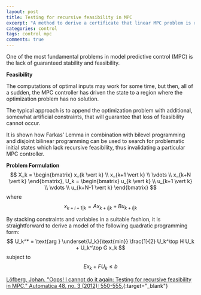 ```yaml
---
layout: post
title: Testing for recursive feasibility in MPC
excerpt: "A method to derive a certificate that linear MPC problem is recursively feasible."
categories: control
tags: control mpc
comments: true
---
```


One of the most fundamental problems in model predictive control (MPC) is the lack of guaranteed stability and feasibility.

**Feasibility**

The computations of optimal inputs may work for some time, but then, all of a sudden, the MPC controller has driven the state to a region where the optimization problem has no solution.

The typical approach is to append the optimization problem with additional, somewhat artificial constraints, that will guarantee that loss of feasibility cannot occur.

It is shown how Farkas’ Lemma in combination with bilevel programming and disjoint bilinear programming can be used to search for problematic initial states which lack recursive feasibility, thus invalidating a particular MPC controller.


**Problem Formulation**
$$
X_k =
\begin{bmatrix}
x_{k \vert k} \\
x_{k+1 \vert k} \\
\vdots \\
x_{k+N \vert k}
\end{bmatrix},
U_k =
\begin{bmatrix}
u_{k \vert k} \\
u_{k+1 \vert k} \\
\vdots \\
u_{k+N-1 \vert k}
\end{bmatrix}
$$
where
$$
x_{k+i+1 \vert k} = A x_{k+i \vert k} + B u_{k+i \vert k}
$$

By stacking constraints  and variables in a suitable fashion, it is straightforward to derive a model of the following quadratic programming form:
$$
U_k^* = \text{arg } \underset{U_k}{\text{min}} \frac{1}{2} U_k^\top H U_k + U_k^\top G x_k
$$
subject to
$$
E x_k + F U_k \leq b
$$

[Löfberg, Johan. "Oops! I cannot do it again: Testing for recursive feasibility in MPC." Automatica 48, no. 3 (2012): 550-555.](https://www.sciencedirect.com/science/article/pii/S0005109811005723){:target="_blank"}